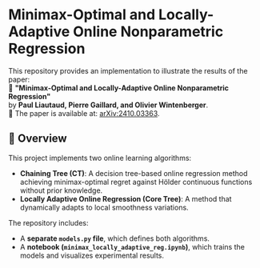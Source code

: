 # Minimax-Optimal and Locally-Adaptive Online Nonparametric Regression

This repository provides an implementation to illustrate the results of the paper:  
📄 **"Minimax-Optimal and Locally-Adaptive Online Nonparametric Regression"**  
by **Paul Liautaud, Pierre Gaillard, and Olivier Wintenberger**.  
🚀 The paper is available at: [arXiv:2410.03363](https://arxiv.org/pdf/2410.03363).

## 📌 Overview

This project implements two online learning algorithms:
- **Chaining Tree (CT)**: A decision tree-based online regression method achieving minimax-optimal regret against Hölder continuous functions without prior knowledge.
- **Locally Adaptive Online Regression (Core Tree)**: A method that dynamically adapts to local smoothness variations.

The repository includes:
- A **separate `models.py` file**, which defines both algorithms.
- A **notebook (`minimax_locally_adaptive_reg.ipynb`)**, which trains the models and visualizes experimental results.
